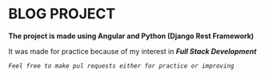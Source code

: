 # **BLOG PROJECT**

**The project is made using Angular and Python (Django Rest Framework)**

It was made for practice because of my interest in ***Full Stack Development***

*`Feel free to make pul requests either for practice or improving`*